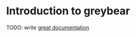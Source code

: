 # Introduction to greybear

TODO: write [great documentation](http://jacobian.org/writing/great-documentation/what-to-write/)
